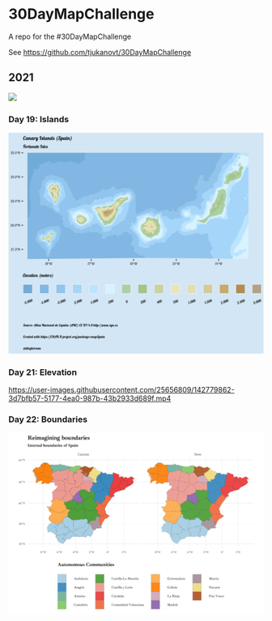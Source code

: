 # 30DayMapChallenge
A repo for the #30DayMapChallenge

See https://github.com/tjukanovt/30DayMapChallenge

## 2021

![](https://raw.githubusercontent.com/tjukanovt/30DayMapChallenge/master/images/30dmpc_2021.png)

### Day 19: Islands

![](/2021/day19_islands.png)

### Day 21: Elevation

https://user-images.githubusercontent.com/25656809/142779862-3d7bfb57-5177-4ea0-987b-43b2933d689f.mp4

### Day 22: Boundaries

![](2021/day22_boundaries.png)
